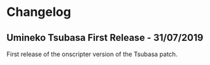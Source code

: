 # Changelog

## Umineko Tsubasa First Release - 31/07/2019

First release of the onscripter version of the Tsubasa patch.
